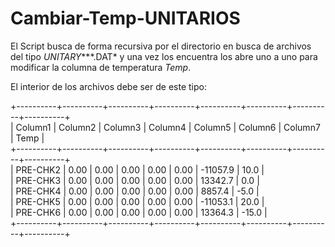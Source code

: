 # Cambiar-Temp-UNITARIOS

El Script busca de forma recursiva por el directorio en busca de archivos del tipo *UNITARY****.DAT* y una vez los encuentra los abre uno a uno para modificar la columna de temperatura *Temp*.

El interior de los archivos debe ser de este tipo:
<!-- language: lang-none -->
+----------+----------+----------+----------+----------+----------+----------+----------+  
| Column1  |  Column2 | Column3  |  Column4 |  Column5 |  Column6 |  Column7 |   Temp   |  
+----------+----------+----------+----------+----------+----------+----------+----------+  
| PRE-CHK2 |     0.00 |     0.00 |     0.00 |     0.00 |     0.00 | -11057.9 |     10.0 |  
| PRE-CHK3 |     0.00 |     0.00 |     0.00 |     0.00 |     0.00 |  13342.7 |      0.0 |  
| PRE-CHK4 |     0.00 |     0.00 |     0.00 |     0.00 |     0.00 |   8857.4 |     -5.0 |  
| PRE-CHK5 |     0.00 |     0.00 |     0.00 |     0.00 |     0.00 | -11053.1 |     20.0 |  
| PRE-CHK6 |     0.00 |     0.00 |     0.00 |     0.00 |     0.00 |  13364.3 |    -15.0 |  
+----------+----------+----------+----------+----------+----------+----------+----------+
